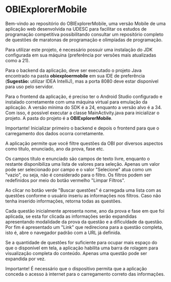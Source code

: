 # OBIExplorerMobile
Bem-vindo ao repositório do OBIExplorerMobile, uma versão Mobile de uma aplicação web desenvolvida na UDESC para facilitar os estudos de programação competitiva possibilitando consultar um repositório completo de questões de maratonas de programação e olimpíadas de programação.

Para utilizar este projeto, é necessário possuir uma instalação do JDK configurada em sua máquina (preferência por versões mais atualizadas como a 21).

Para o backend da aplicação, deve ser executado o projeto Java encontrado na pasta <b>obiexploermobile</b> em sua IDE de preferência (**Sugestão:** utilizar IDEA IntelliJ), mas a porta 8080 deve estar disponível para uso pelo servidor. 

Para o frontend da aplicação, é preciso ter o Android Studio configurado e instalado corretamente com uma máquina virtual para emulação da aplicação. A versão mínima do SDK é a 24, enquanto a versão alvo é a 34. Com isso, é possível executar a classe MainActivity.java para inicializar o projeto.
A pasta do projeto é a <b>OBIExplorerMobile</b>.

Importante! Inicializar primeiro o backend e depois o frontend para que o carregamento dos dados ocorra corretamente.

A aplicação permite que você filtre questões da OBI por diversos aspectos como título, enunciado, ano da prova, fase etc.

Os campos título e enunciado são campos de texto livre, enquanto o restante disponibiliza uma lista de valores para seleção. Apenas um valor pode ser selecionado por campo e o valor "Selecione" atua como um "vazio", ou seja, não é considerado para o filtro. Os filtros podem ser redefinidos por meio do botão vermelho "Limpar Filtros".

Ao clicar no botão verde "Buscar questões" é carregada uma lista com as questões conforme o usuário inseriu as informações nos filtros. Caso não tenha inserido informações, retorna todas as questões. 

Cada questão inicialmente apresenta nome, ano da prova e fase em que foi aplicada, se esta for clicada as informações serão expandidas apresentando modalidade da prova da questão e a dificuldade da questão. Por fim é apresentado um "Link" que redireciona para a questão completa, isto é, abre o navegador padrão com a URL já definida. 

Se a quantidade de questões for suficiente para ocupar mais espaço do que o disponível em tela, a aplicação habilita uma barra de rolagem para visualização completa do conteúdo.
Apenas uma questão pode ser expandida por vez.

Importante! É necessário que o dispositivo permita que a aplicação conceda o acesso à internet para o carregamento correto das informações.
